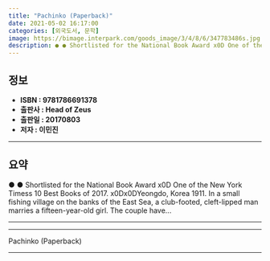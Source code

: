 ```yaml
---
title: "Pachinko (Paperback)"
date: 2021-05-02 16:17:00
categories: [외국도서, 문학]
image: https://bimage.interpark.com/goods_image/3/4/8/6/347783486s.jpg
description: ● ● Shortlisted for the National Book Award x0D One of the New York Timess 10 Best Books of 2017. x0Dx0DYeongdo, Korea 1911. In a small fishing village on the
---
```


## **정보**

- **ISBN : 9781786691378**
- **출판사 : Head of Zeus**
- **출판일 : 20170803**
- **저자 : 이민진**

------



## **요약**

●  ● Shortlisted for the National Book Award  x0D One of the New York Timess 10 Best Books of 2017. x0Dx0DYeongdo, Korea 1911. In a small fishing village on the banks of the East Sea, a club-footed, cleft-lipped man marries a fifteen-year-old girl. The couple have... 

------



------


Pachinko (Paperback) 

------


